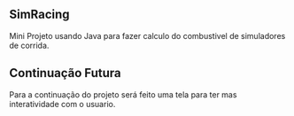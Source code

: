 ## SimRacing
Mini Projeto usando Java para fazer calculo do combustivel de simuladores de corrida.
## Continuação Futura
Para a continuação do projeto será feito uma tela para ter mas interatividade com o usuario.
